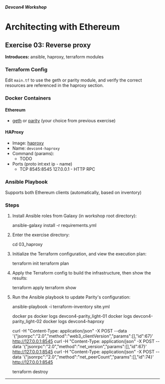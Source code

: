 ***Devcon4 Workshop***
# Architecting with Ethereum
## Exercise 03: Reverse proxy

**Introduces:** ansible, haproxy, terraform modules

### Terraform Config
Edit `main.tf` to use the geth or parity module, and verify the correct resources are referenced in the haproxy section.

### Docker Containers
#### Ethereum
- [geth](https://hub.docker.com/r/ethereum/client-go/) or [parity](https://hub.docker.com/r/parity/parity/) (your choice from previous exercise)
#### HAProxy
- Image: [haproxy](https://hub.docker.com/_/haproxy/)
- Name: `devcon4-haproxy`
- Command (params):
  - TODO
- Ports (proto int:ext ip - name)
  - TCP 8545:8545 127.0.0.1 - HTTP RPC

### Ansible Playbook
Supports both Ethereum clients (automatically, based on inventory)

### Steps

1. Install Ansible roles from Galaxy (in workshop root directory):

    ansible-galaxy install -r requirements.yml

2. Enter the exercise directory:

    cd 03_haproxy

3. Initialize the Terraform configuration, and view the execution plan:

    terraform init
    terraform plan

4. Apply the Terraform config to build the infrastructure, then show the results:

    terraform apply
    terraform show
    
6. Run the Ansible playbook to update Parity's configuration:

    ansible-playbook -i terraform-inventory site.yml

    docker ps
    docker logs devcon4-parity_light-01
    docker logs devcon4-parity_light-02
    docker logs devcon4-haproxy

    curl -H "Content-Type: application/json" -X POST --data '{"jsonrpc":"2.0","method":"web3_clientVersion","params":[],"id":67}' http://127.0.0.1:8545
    curl -H "Content-Type: application/json" -X POST --data '{"jsonrpc":"2.0","method":"net_version","params":[],"id":67}' http://127.0.0.1:8545
    curl -H "Content-Type: application/json" -X POST --data '{"jsonrpc":"2.0","method":"net_peerCount","params":[],"id":74}' http://127.0.0.1:8545

    terraform destroy

---
